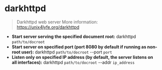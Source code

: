# darkhttpd
> Darkhttpd web server
> More information: <https://unix4lyfe.org/darkhttpd>
- **Start server serving the specified document root:**
darkhttpd `path/to/docroot`
- **Start server on specified port (port 8080 by default if running as non-root user):**
darkhttpd `path/to/docroot` --port `port`
- **Listen only on specified IP address (by default, the server listens on all interfaces):**
darkhttpd `path/to/docroot` --addr `ip_address`
